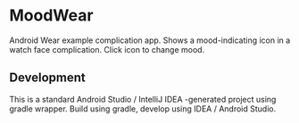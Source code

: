 # MoodWear
Android Wear example complication app. Shows a mood-indicating icon 
in a watch face complication. Click icon to change mood.

## Development

This is a standard Android Studio / IntelliJ IDEA -generated project 
using gradle wrapper. Build using gradle, develop using IDEA / Android Studio.
